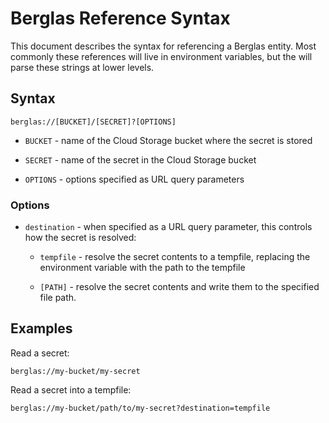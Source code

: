 # Berglas Reference Syntax

This document describes the syntax for referencing a Berglas entity. Most
commonly these references will live in environment variables, but the will parse
these strings at lower levels.

## Syntax

```text
berglas://[BUCKET]/[SECRET]?[OPTIONS]
```

- `BUCKET` - name of the Cloud Storage bucket where the secret is stored

- `SECRET` - name of the secret in the Cloud Storage bucket

- `OPTIONS` - options specified as URL query parameters

### Options

- `destination` - when specified as a URL query parameter, this controls how the
  secret is resolved:

    - `tempfile` - resolve the secret contents to a tempfile, replacing the
      environment variable with the path to the tempfile

    - `[PATH]` - resolve the secret contents and write them to the specified
      file path.

## Examples

Read a secret:

```text
berglas://my-bucket/my-secret
```

Read a secret into a tempfile:

```text
berglas://my-bucket/path/to/my-secret?destination=tempfile
```
